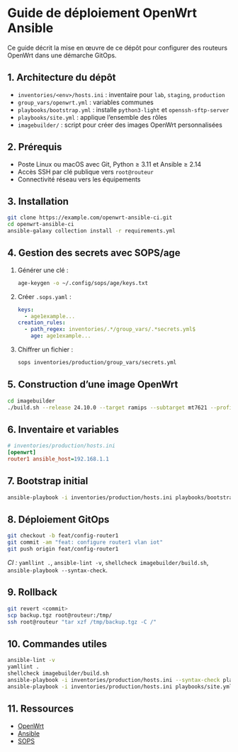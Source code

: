 # Guide de déploiement OpenWrt Ansible

Ce guide décrit la mise en œuvre de ce dépôt pour configurer des routeurs OpenWrt dans une démarche GitOps.

## 1. Architecture du dépôt
- `inventories/<env>/hosts.ini` : inventaire pour `lab`, `staging`, `production`
- `group_vars/openwrt.yml` : variables communes
- `playbooks/bootstrap.yml` : installe `python3-light` et `openssh-sftp-server`
- `playbooks/site.yml` : applique l’ensemble des rôles
- `imagebuilder/` : script pour créer des images OpenWrt personnalisées

## 2. Prérequis
- Poste Linux ou macOS avec Git, Python ≥ 3.11 et Ansible ≥ 2.14
- Accès SSH par clé publique vers `root@routeur`
- Connectivité réseau vers les équipements

## 3. Installation
```bash
git clone https://example.com/openwrt-ansible-ci.git
cd openwrt-ansible-ci
ansible-galaxy collection install -r requirements.yml
```

## 4. Gestion des secrets avec SOPS/age
1. Générer une clé :
   ```bash
   age-keygen -o ~/.config/sops/age/keys.txt
   ```
2. Créer `.sops.yaml` :
   ```yaml
   keys:
     - age1example...
   creation_rules:
     - path_regex: inventories/.*/group_vars/.*secrets.yml$
       age: age1example...
   ```
3. Chiffrer un fichier :
   ```bash
   sops inventories/production/group_vars/secrets.yml
   ```

## 5. Construction d’une image OpenWrt
```bash
cd imagebuilder
./build.sh --release 24.10.0 --target ramips --subtarget mt7621 --profile xiaomi_mi-router-4a-gigabit
```

## 6. Inventaire et variables
```ini
# inventories/production/hosts.ini
[openwrt]
router1 ansible_host=192.168.1.1
```

## 7. Bootstrap initial
```bash
ansible-playbook -i inventories/production/hosts.ini playbooks/bootstrap.yml
```

## 8. Déploiement GitOps
```bash
git checkout -b feat/config-router1
git commit -am "feat: configure router1 vlan iot"
git push origin feat/config-router1
```
*CI :* `yamllint .`, `ansible-lint -v`, `shellcheck imagebuilder/build.sh`, `ansible-playbook --syntax-check`.

## 9. Rollback
```bash
git revert <commit>
scp backup.tgz root@routeur:/tmp/
ssh root@routeur "tar xzf /tmp/backup.tgz -C /"
```

## 10. Commandes utiles
```bash
ansible-lint -v
yamllint .
shellcheck imagebuilder/build.sh
ansible-playbook -i inventories/production/hosts.ini --syntax-check playbooks/site.yml
ansible-playbook -i inventories/production/hosts.ini playbooks/site.yml
```

## 11. Ressources
- [OpenWrt](https://openwrt.org)
- [Ansible](https://docs.ansible.com)
- [SOPS](https://github.com/getsops/sops)
